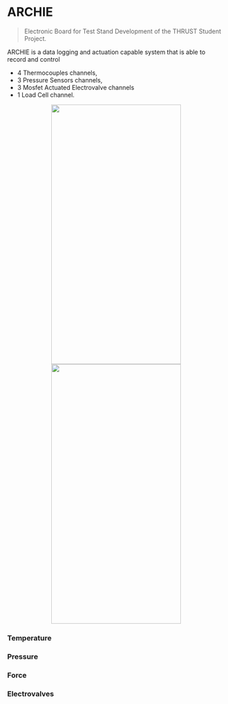# ARCHIE
> Electronic Board for Test Stand Development of the THRUST Student Project.

ARCHIE is a data logging and actuation capable system that is able to record and control 
* 4 Thermocouples channels, 
* 3 Pressure Sensors channels, 
* 3 Mosfet Actuated Electrovalve channels 
* 1 Load Cell channel. 

<p align="center">
  <img src="https://github.com/thrust-team/electronics/blob/main/Test%20Stand/Figures/TSPCB_Front_Tilt.PNG" width="300" height = "600" />
  <img src="https://github.com/thrust-team/electronics/blob/main/Test%20Stand/Figures/TSPCB_Back_Tilt.PNG" width="300" height = "600"/> 
</p>


### Temperature

### Pressure

### Force

### Electrovalves

